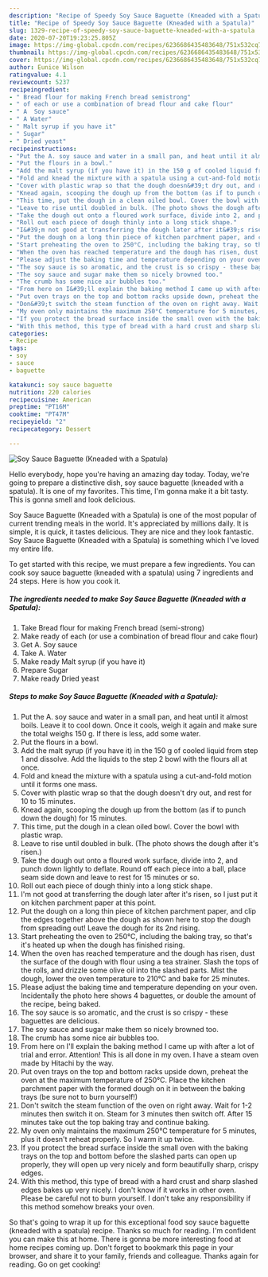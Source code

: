 ```yaml
---
description: "Recipe of Speedy Soy Sauce Baguette (Kneaded with a Spatula)"
title: "Recipe of Speedy Soy Sauce Baguette (Kneaded with a Spatula)"
slug: 1329-recipe-of-speedy-soy-sauce-baguette-kneaded-with-a-spatula
date: 2020-07-20T19:23:25.805Z
image: https://img-global.cpcdn.com/recipes/6236686435483648/751x532cq70/soy-sauce-baguette-kneaded-with-a-spatula-recipe-main-photo.jpg
thumbnail: https://img-global.cpcdn.com/recipes/6236686435483648/751x532cq70/soy-sauce-baguette-kneaded-with-a-spatula-recipe-main-photo.jpg
cover: https://img-global.cpcdn.com/recipes/6236686435483648/751x532cq70/soy-sauce-baguette-kneaded-with-a-spatula-recipe-main-photo.jpg
author: Eunice Wilson
ratingvalue: 4.1
reviewcount: 5237
recipeingredient:
- " Bread flour for making French bread semistrong"
- " of each or use a combination of bread flour and cake flour"
- " A  Soy sauce"
- " A Water"
- " Malt syrup if you have it"
- " Sugar"
- " Dried yeast"
recipeinstructions:
- "Put the A. soy sauce and water in a small pan, and heat until it almost boils. Leave it to cool down. Once it cools, weigh it again and make sure the total weighs 150 g. If there is less, add some water."
- "Put the flours in a bowl."
- "Add the malt syrup (if you have it) in the 150 g of cooled liquid from step 1 and dissolve. Add the liquids to the step 2 bowl with the flours all at once."
- "Fold and knead the mixture with a spatula using a cut-and-fold motion until it forms one mass."
- "Cover with plastic wrap so that the dough doesn&#39;t dry out, and rest for 10 to 15 minutes."
- "Knead again, scooping the dough up from the bottom (as if to punch down the dough) for 15 minutes."
- "This time, put the dough in a clean oiled bowl. Cover the bowl with plastic wrap."
- "Leave to rise until doubled in bulk. (The photo shows the dough after it&#39;s risen.)"
- "Take the dough out onto a floured work surface, divide into 2, and punch down lightly to deflate. Round off each piece into a ball, place seam side down and leave to rest for 15 minutes or so."
- "Roll out each piece of dough thinly into a long stick shape."
- "I&#39;m not good at transferring the dough later after it&#39;s risen, so I just put it on kitchen parchment paper at this point."
- "Put the dough on a long thin piece of kitchen parchment paper, and clip the edges together above the dough as shown here to stop the dough from spreading out! Leave the dough for its 2nd rising."
- "Start preheating the oven to 250°C, including the baking tray, so that&#39;s it&#39;s heated up when the dough has finished rising."
- "When the oven has reached temperature and the dough has risen, dust the surface of the dough with flour using a tea strainer. Slash the tops of the rolls, and drizzle some olive oil into the slashed parts. Mist the dough, lower the oven temperature to 210°C and bake for 25 minutes."
- "Please adjust the baking time and temperature depending on your oven. Incidentally the photo here shows 4 baguettes, or double the amount of the recipe, being baked."
- "The soy sauce is so aromatic, and the crust is so crispy - these baguettes are delicious."
- "The soy sauce and sugar make them so nicely browned too."
- "The crumb has some nice air bubbles too."
- "From here on I&#39;ll explain the baking method I came up with after a lot of trial and error. Attention! This is all done in my oven. I have a steam oven made by Hitachi by the way."
- "Put oven trays on the top and bottom racks upside down, preheat the oven at the maximum temperature of 250°C. Place the kitchen parchment paper with the formed dough on it in between the baking trays (be sure not to burn yourself!)"
- "Don&#39;t switch the steam function of the oven on right away. Wait for 1-2 minutes then switch it on. Steam for 3 minutes then switch off. After 15 minutes take out the top baking tray and continue baking."
- "My oven only maintains the maximum 250°C temperature for 5 minutes, plus it doesn&#39;t reheat properly. So I warm it up twice."
- "If you protect the bread surface inside the small oven with the baking trays on the top and bottom before the slashed parts can open up properly, they will open up very nicely and form beautifully sharp, crispy edges."
- "With this method, this type of bread with a hard crust and sharp slashed edges bakes up very nicely. I don&#39;t know if it works in other oven. Please be careful not to burn yourself. I don&#39;t take any responsibility if this method somehow breaks your oven."
categories:
- Recipe
tags:
- soy
- sauce
- baguette

katakunci: soy sauce baguette 
nutrition: 220 calories
recipecuisine: American
preptime: "PT16M"
cooktime: "PT47M"
recipeyield: "2"
recipecategory: Dessert

---
```



![Soy Sauce Baguette (Kneaded with a Spatula)](https://img-global.cpcdn.com/recipes/6236686435483648/751x532cq70/soy-sauce-baguette-kneaded-with-a-spatula-recipe-main-photo.jpg)

Hello everybody, hope you're having an amazing day today. Today, we're going to prepare a distinctive dish, soy sauce baguette (kneaded with a spatula). It is one of my favorites. This time, I'm gonna make it a bit tasty. This is gonna smell and look delicious.



Soy Sauce Baguette (Kneaded with a Spatula) is one of the most popular of current trending meals in the world. It's appreciated by millions daily. It is simple, it is quick, it tastes delicious. They are nice and they look fantastic. Soy Sauce Baguette (Kneaded with a Spatula) is something which I've loved my entire life.


To get started with this recipe, we must prepare a few ingredients. You can cook soy sauce baguette (kneaded with a spatula) using 7 ingredients and 24 steps. Here is how you cook it.

<!--inarticleads1-->

##### The ingredients needed to make Soy Sauce Baguette (Kneaded with a Spatula):

1. Take  Bread flour for making French bread (semi-strong)
1. Make ready  of each (or use a combination of bread flour and cake flour)
1. Get  A.  Soy sauce
1. Take  A. Water
1. Make ready  Malt syrup (if you have it)
1. Prepare  Sugar
1. Make ready  Dried yeast




<!--inarticleads2-->

##### Steps to make Soy Sauce Baguette (Kneaded with a Spatula):

1. Put the A. soy sauce and water in a small pan, and heat until it almost boils. Leave it to cool down. Once it cools, weigh it again and make sure the total weighs 150 g. If there is less, add some water.
1. Put the flours in a bowl.
1. Add the malt syrup (if you have it) in the 150 g of cooled liquid from step 1 and dissolve. Add the liquids to the step 2 bowl with the flours all at once.
1. Fold and knead the mixture with a spatula using a cut-and-fold motion until it forms one mass.
1. Cover with plastic wrap so that the dough doesn&#39;t dry out, and rest for 10 to 15 minutes.
1. Knead again, scooping the dough up from the bottom (as if to punch down the dough) for 15 minutes.
1. This time, put the dough in a clean oiled bowl. Cover the bowl with plastic wrap.
1. Leave to rise until doubled in bulk. (The photo shows the dough after it&#39;s risen.)
1. Take the dough out onto a floured work surface, divide into 2, and punch down lightly to deflate. Round off each piece into a ball, place seam side down and leave to rest for 15 minutes or so.
1. Roll out each piece of dough thinly into a long stick shape.
1. I&#39;m not good at transferring the dough later after it&#39;s risen, so I just put it on kitchen parchment paper at this point.
1. Put the dough on a long thin piece of kitchen parchment paper, and clip the edges together above the dough as shown here to stop the dough from spreading out! Leave the dough for its 2nd rising.
1. Start preheating the oven to 250°C, including the baking tray, so that&#39;s it&#39;s heated up when the dough has finished rising.
1. When the oven has reached temperature and the dough has risen, dust the surface of the dough with flour using a tea strainer. Slash the tops of the rolls, and drizzle some olive oil into the slashed parts. Mist the dough, lower the oven temperature to 210°C and bake for 25 minutes.
1. Please adjust the baking time and temperature depending on your oven. Incidentally the photo here shows 4 baguettes, or double the amount of the recipe, being baked.
1. The soy sauce is so aromatic, and the crust is so crispy - these baguettes are delicious.
1. The soy sauce and sugar make them so nicely browned too.
1. The crumb has some nice air bubbles too.
1. From here on I&#39;ll explain the baking method I came up with after a lot of trial and error. Attention! This is all done in my oven. I have a steam oven made by Hitachi by the way.
1. Put oven trays on the top and bottom racks upside down, preheat the oven at the maximum temperature of 250°C. Place the kitchen parchment paper with the formed dough on it in between the baking trays (be sure not to burn yourself!)
1. Don&#39;t switch the steam function of the oven on right away. Wait for 1-2 minutes then switch it on. Steam for 3 minutes then switch off. After 15 minutes take out the top baking tray and continue baking.
1. My oven only maintains the maximum 250°C temperature for 5 minutes, plus it doesn&#39;t reheat properly. So I warm it up twice.
1. If you protect the bread surface inside the small oven with the baking trays on the top and bottom before the slashed parts can open up properly, they will open up very nicely and form beautifully sharp, crispy edges.
1. With this method, this type of bread with a hard crust and sharp slashed edges bakes up very nicely. I don&#39;t know if it works in other oven. Please be careful not to burn yourself. I don&#39;t take any responsibility if this method somehow breaks your oven.




So that's going to wrap it up for this exceptional food soy sauce baguette (kneaded with a spatula) recipe. Thanks so much for reading. I'm confident you can make this at home. There is gonna be more interesting food at home recipes coming up. Don't forget to bookmark this page in your browser, and share it to your family, friends and colleague. Thanks again for reading. Go on get cooking!
